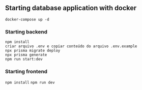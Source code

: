 ## Starting database application with docker
`docker-compose up -d`

### Starting backend
`npm install`  
`criar arquivo .env e copiar conteúdo do arquivo .env.example`  
`npx prisma migrate deploy`  
`npx prisma generate`  
`npm run start:dev`  

### Starting frontend
`npm install`
`npm run dev`

